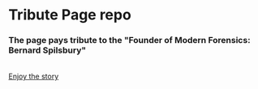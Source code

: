 # Tribute Page repo

### The page pays tribute to the "Founder of Modern Forensics: Bernard Spilsbury"  
<br>[Enjoy the story](https://chad-powellv1.github.io/tribute-page/)